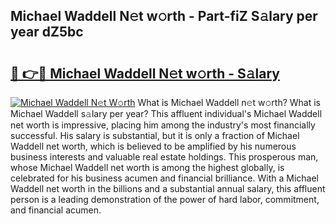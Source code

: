 ## Michael Waddell N𝚎t w𝚘rth - Part-fiZ S𝚊lary per year dZ5bc

# <h2><a href="http://gc57l2v.nevu.top/?p=Michael+Waddell">🔗 👉🔴 Michael Waddell N𝚎t w𝚘rth - S𝚊lary</a></h2>

[![Michael Waddell N𝚎t W𝚘rth](https://i.imgur.com/Oavwk0R.jpeg)](http://gc57l2v.nevu.top/?p=Michael+Waddell)
What is Michael Waddell n𝚎t w𝚘rth? What is Michael Waddell s𝚊lary per year?
This affluent individual's Michael Waddell net worth is impressive, placing him among the industry's most financially successful. His salary is substantial, but it is only a fraction of Michael Waddell net worth, which is believed to be amplified by his numerous business interests and valuable real estate holdings. This prosperous man, whose Michael Waddell net worth is among the highest globally, is celebrated for his business acumen and financial brilliance. With a Michael Waddell net worth in the billions and a substantial annual salary, this affluent person is a leading demonstration of the power of hard labor, commitment, and financial acumen.
